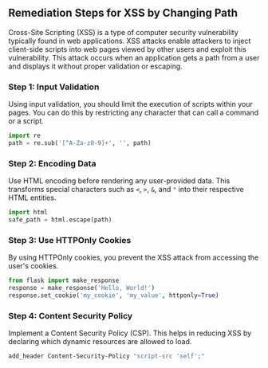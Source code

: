 

## Remediation Steps for XSS by Changing Path

Cross-Site Scripting (XSS) is a type of computer security vulnerability typically found in web applications. XSS attacks enable attackers to inject client-side scripts into web pages viewed by other users and exploit this vulnerability. This attack occurs when an application gets a path from a user and displays it without proper validation or escaping.

### Step 1: Input Validation
Using input validation, you should limit the execution of scripts within your pages. You can do this by restricting any character that can call a command or a script.
```python
import re
path = re.sub('[^A-Za-z0-9]+', '', path)
```

### Step 2: Encoding Data
Use HTML encoding before rendering any user-provided data. This transforms special characters such as `<`, `>`, `&`, and `"` into their respective HTML entities.
```python
import html
safe_path = html.escape(path)
```

### Step 3: Use HTTPOnly Cookies
By using HTTPOnly cookies, you prevent the XSS attack from accessing the user's cookies.
```python
from flask import make_response
response = make_response('Hello, World!')
response.set_cookie('my_cookie', 'my_value', httponly=True)
```

### Step 4: Content Security Policy
Implement a Content Security Policy (CSP). This helps in reducing XSS by declaring which dynamic resources are allowed to load.
```bash
add_header Content-Security-Policy "script-src 'self';"
```